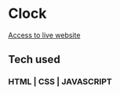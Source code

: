 # Clock
<a href="https://purvisaini.github.io/clock/" >Access to live website</a>

## Tech used
### HTML | CSS | JAVASCRIPT
